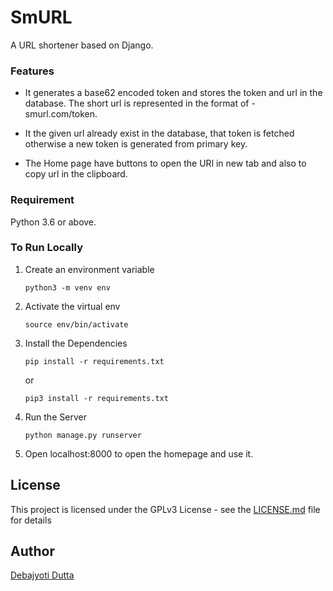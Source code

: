 # SmURL
A URL shortener based on Django.

### Features
- It generates a base62 encoded token and stores the token and url in the database. The short url is represented in the format of - smurl.com/token. 

- It the given url already exist in the database, that token is fetched otherwise a new token is generated from primary key.

- The Home page have buttons to open the URl in new tab and also to copy url in the clipboard.

### Requirement

Python 3.6 or above.

### To Run Locally

1. Create an environment variable

    `python3 -m venv env`
    
2. Activate the virtual env

   `source env/bin/activate`

3. Install the Dependencies

    `pip install -r requirements.txt`

    or

    `pip3 install -r requirements.txt`

4. Run the Server

    `python manage.py runserver`

5. Open localhost:8000 to open the homepage and use it.

## License

This project is licensed under the GPLv3 License - see the [LICENSE.md](LICENSE.md) file for details

## Author

[Debajyoti Dutta](https://github.com/DeboDevelop)
